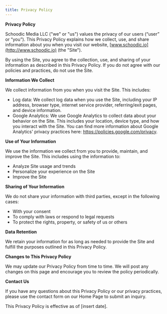 ```yaml
---
title: Privacy Policy
---
```


**Privacy Policy**

Schoodic Media LLC ("we" or "us") values the privacy of our users (“user” or “you”). This Privacy Policy explains how we collect, use, and share information about you when you visit our website, [www.schoodic.io](http://www.schoodic.io) (the "Site").

By using the Site, you agree to the collection, use, and sharing of your information as described in this Privacy Policy. If you do not agree with our policies and practices, do not use the Site.

**Information We Collect**

We collect information from you when you visit the Site. This includes:

- Log data: We collect log data when you use the Site, including your IP address, browser type, internet service provider, referring/exit pages, and device information.
- Google Analytics: We use Google Analytics to collect data about your behavior on the Site. This includes your location, device type, and how you interact with the Site. You can find more information about Google Analytics' privacy practices here: https://policies.google.com/privacy.

**Use of Your Information**

We use the information we collect from you to provide, maintain, and improve the Site. This includes using the information to:

- Analyze Site usage and trends
- Personalize your experience on the Site
- Improve the Site

**Sharing of Your Information**

We do not share your information with third parties, except in the following cases:

- With your consent
- To comply with laws or respond to legal requests
- To protect the rights, property, or safety of us or others

**Data Retention**

We retain your information for as long as needed to provide the Site and fulfill the purposes outlined in this Privacy Policy.

**Changes to This Privacy Policy**

We may update our Privacy Policy from time to time. We will post any changes on this page and encourage you to review the policy periodically.

**Contact Us**

If you have any questions about this Privacy Policy or our privacy practices, please use the contact form on our Home Page to submit an inquiry.

This Privacy Policy is effective as of [insert date].